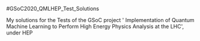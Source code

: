 #GSoC2020_QMLHEP_Test_Solutions

My solutions for the Tests of the GSoC project '
    Implementation of Quantum Machine Learning to Perform High Energy Physics Analysis at the LHC', under HEP
